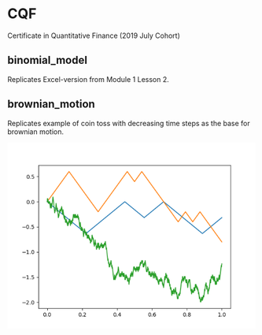 # CQF
Certificate in Quantitative Finance (2019 July Cohort)

## binomial_model
Replicates Excel-version from Module 1 Lesson 2.

## brownian_motion
Replicates example of coin toss with decreasing time steps as the base for brownian motion.

![Example](images/coin_toss_example_M1L3.png)
